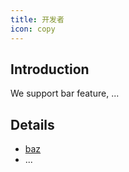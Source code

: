 ```yaml
---
title: 开发者
icon: copy
---
```


## Introduction

We support bar feature, ...

## Details

- [baz](baz.md)
- ...
